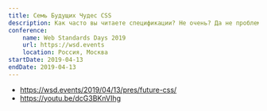 ```yaml
---
title: Семь Будущих Чудес CSS
description: Как часто вы читаете спецификации? Не очень? Да не проблема. Уже догадались, к чему идёт? Развитие спецификаций, стадии и процесс утверждения. Семь интереснейших спецификаций, связанные с доступностью, смешиванием цветов, управлением прокруткой, CSS-фигурами и другим. А вишенкой на торте — декларативный подход к написанию CSS в JS.
conference:
    name: Web Standards Days 2019
    url: https://wsd.events
    location: Россия, Москва
startDate: 2019-04-13
endDate: 2019-04-13
---
```


- https://wsd.events/2019/04/13/pres/future-css/
- https://youtu.be/dcG3BKnVIhg
